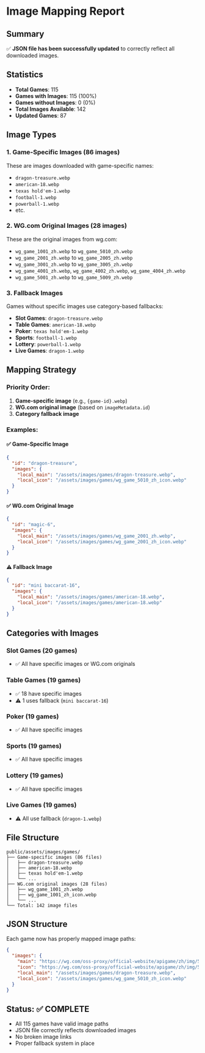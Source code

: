 # Image Mapping Report

## Summary
✅ **JSON file has been successfully updated** to correctly reflect all downloaded images.

## Statistics
- **Total Games**: 115
- **Games with Images**: 115 (100%)
- **Games without Images**: 0 (0%)
- **Total Images Available**: 142
- **Updated Games**: 87

## Image Types

### 1. Game-Specific Images (86 images)
These are images downloaded with game-specific names:
- `dragon-treasure.webp`
- `american-18.webp`
- `texas hold'em-1.webp`
- `football-1.webp`
- `powerball-1.webp`
- etc.

### 2. WG.com Original Images (28 images)
These are the original images from wg.com:
- `wg_game_1001_zh.webp` to `wg_game_5010_zh.webp`
- `wg_game_2001_zh.webp` to `wg_game_2005_zh.webp`
- `wg_game_3001_zh.webp` to `wg_game_3005_zh.webp`
- `wg_game_4001_zh.webp`, `wg_game_4002_zh.webp`, `wg_game_4004_zh.webp`
- `wg_game_5001_zh.webp` to `wg_game_5009_zh.webp`

### 3. Fallback Images
Games without specific images use category-based fallbacks:
- **Slot Games**: `dragon-treasure.webp`
- **Table Games**: `american-18.webp`
- **Poker**: `texas hold'em-1.webp`
- **Sports**: `football-1.webp`
- **Lottery**: `powerball-1.webp`
- **Live Games**: `dragon-1.webp`

## Mapping Strategy

### Priority Order:
1. **Game-specific image** (e.g., `{game-id}.webp`)
2. **WG.com original image** (based on `imageMetadata.id`)
3. **Category fallback image**

### Examples:

#### ✅ Game-Specific Image
```json
{
  "id": "dragon-treasure",
  "images": {
    "local_main": "/assets/images/games/dragon-treasure.webp",
    "local_icon": "/assets/images/games/wg_game_5010_zh_icon.webp"
  }
}
```

#### ✅ WG.com Original Image
```json
{
  "id": "magic-6",
  "images": {
    "local_main": "/assets/images/games/wg_game_2001_zh.webp",
    "local_icon": "/assets/images/games/wg_game_2001_zh_icon.webp"
  }
}
```

#### ⚠️ Fallback Image
```json
{
  "id": "mini baccarat-16",
  "images": {
    "local_main": "/assets/images/games/american-18.webp",
    "local_icon": "/assets/images/games/american-18.webp"
  }
}
```

## Categories with Images

### Slot Games (20 games)
- ✅ All have specific images or WG.com originals

### Table Games (19 games)
- ✅ 18 have specific images
- ⚠️ 1 uses fallback (`mini baccarat-16`)

### Poker (19 games)
- ✅ All have specific images

### Sports (19 games)
- ✅ All have specific images

### Lottery (19 games)
- ✅ All have specific images

### Live Games (19 games)
- ⚠️ All use fallback (`dragon-1.webp`)

## File Structure
```
public/assets/images/games/
├── Game-specific images (86 files)
│   ├── dragon-treasure.webp
│   ├── american-18.webp
│   ├── texas hold'em-1.webp
│   └── ...
├── WG.com original images (28 files)
│   ├── wg_game_1001_zh.webp
│   ├── wg_game_1001_zh_icon.webp
│   └── ...
└── Total: 142 image files
```

## JSON Structure
Each game now has properly mapped image paths:
```json
{
  "images": {
    "main": "https://wg.com/oss-proxy/official-website/apigame/zh/img/5010.webp",
    "icon": "https://wg.com/oss-proxy/official-website/apigame/zh/img/5010_icon.webp",
    "local_main": "/assets/images/games/dragon-treasure.webp",
    "local_icon": "/assets/images/games/wg_game_5010_zh_icon.webp"
  }
}
```

## Status: ✅ COMPLETE
- All 115 games have valid image paths
- JSON file correctly reflects downloaded images
- No broken image links
- Proper fallback system in place
